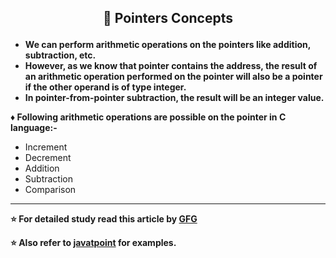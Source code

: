 ## <p align="center"> 💭 Pointers Concepts </p>

* **We can perform arithmetic operations on the pointers like addition, subtraction, etc.** 
* **However, as we know that pointer contains the address, the result of an arithmetic operation performed on the pointer will also be a pointer if the other operand is of type integer.**
* **In pointer-from-pointer subtraction, the result will be an integer value.**

**♦ Following arithmetic operations are possible on the pointer in C language:-**

* Increment
* Decrement
* Addition
* Subtraction
* Comparison

------------------------------------------------------------------------------------

**⭐ For detailed study read this article by [GFG](https://www.geeksforgeeks.org/pointer-arithmetics-in-c-with-examples/)**


**⭐ Also refer to [javatpoint](https://www.javatpoint.com/pointer-arithmetic-in-c) for examples.**
